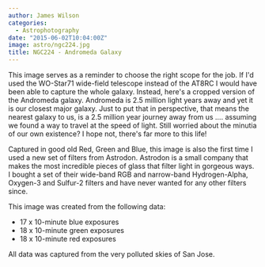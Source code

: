 ```yaml
---
author: James Wilson
categories:
  - Astrophotography
date: "2015-06-02T10:04:00Z"
image: astro/ngc224.jpg
title: NGC224 - Andromeda Galaxy
---
```


This image serves as a reminder to choose the right scope for the job. If I'd used the WO-Star71 wide-field telescope instead of the AT8RC I would have been able to capture the whole galaxy. Instead, here's a cropped version of the Andromeda galaxy. Andromeda is 2.5 million light years away and yet it is our closest major galaxy. Just to put that in perspective, that means the nearest galaxy to us, is a 2.5 million year journey away from us …. assuming we found a way to travel at the speed of light. Still worried about the minutia of our own existence? I hope not, there's far more to this life!

Captured in good old Red, Green and Blue, this image is also the first time I used a new set of filters from Astrodon. Astrodon is a small company that makes the most incredible pieces of glass that filter light in gorgeous ways. I bought a set of their wide-band RGB and narrow-band Hydrogen-Alpha, Oxygen-3 and Sulfur-2 filters and have never wanted for any other filters since.

This image was created from the following data:

- 17 x 10-minute blue exposures
- 18 x 10-minute green exposures
- 18 x 10-minute red exposures

All data was captured from the very polluted skies of San Jose.
